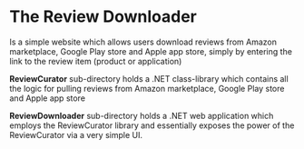 # The Review Downloader
Is a simple website which allows users download reviews from Amazon marketplace, Google Play store and Apple app store, simply by entering the link to the review item (product or application)

**ReviewCurator** sub-directory holds a .NET class-library which contains all the logic for pulling reviews from Amazon marketplace, Google Play store and Apple app store

**ReviewDownloader** sub-directory holds a .NET web application which employs the ReviewCurator library and essentially exposes the power of the ReviewCurator via a very simple UI. 
